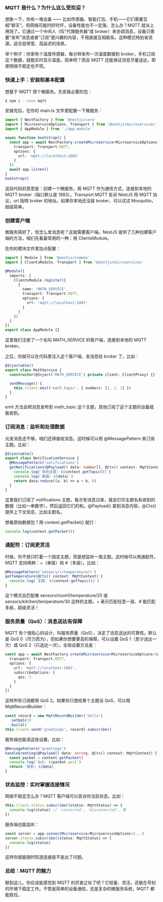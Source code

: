 ### MQTT 是什么？为什么这么受欢迎？

想象一下，你有一堆设备 —— 比如传感器、智能灯泡、手机——它们需要互相“聊天”。但网络可能时好时坏，设备性能也不一定强，怎么办？MQTT 就派上用场了。它通过一个中间人（叫“代理服务器”或 broker）来协调消息，设备只需要“发布”消息或者“订阅”感兴趣的内容，不用直接互相联系。这种模式特别省资源，适合低带宽、高延迟的场景。

举个例子：你家有个温度传感器，每分钟发布一次温度数据到 broker，手机订阅这个数据，就能实时显示温度。简单吧？而且 MQTT 还能保证消息尽量送达，即使网络不稳定也不慌。



### 快速上手：安装和基本配置

想基于 MQTT 搭个微服务。先安装必要的包：

```bash
$ npm i --save mqtt
```

安装完后，在你的 main.ts 文件里配置一下微服务：

```ts
import { NestFactory } from '@nestjs/core'
import { MicroserviceOptions, Transport } from '@nestjs/microservices'
import { AppModule } from './app.module'

async function bootstrap() {
  const app = await NestFactory.createMicroservice<MicroserviceOptions>(AppModule, {
    transport: Transport.MQTT,
    options: {
      url: 'mqtt://localhost:1883'
    }
  })
  await app.listen()
}
bootstrap()
```

这段代码的意思是：创建一个微服务，用 MQTT 作为通信方式，连接到本地的 MQTT broker（端口默认是 1883）。Transport.MQTT 告诉 NestJS 用 MQTT 协议，url 指明 broker 的地址。如果你本地还没装 broker，可以试试 Mosquitto，超级简单。



### 创建客户端

微服务搭好了，但怎么发消息呢？这就需要客户端。NestJS 提供了几种创建客户端的方法，咱们先看最常用的一种：用 ClientsModule。

在你的模块文件里加点配置：

```ts
import { Module } from '@nestjs/common'
import { ClientsModule, Transport } from '@nestjs/microservices'

@Module({
  imports: [
    ClientsModule.register([
      {
        name: 'MATH_SERVICE',
        transport: Transport.MQTT,
        options: {
          url: 'mqtt://localhost:1883'
        }
      }
    ])
  ]
})
export class AppModule {}
```

这里我们注册了一个名叫 MATH_SERVICE 的客户端，连接到本地的 MQTT broker。

之后，你就可以在代码里注入这个客户端，发消息给 broker 了。比如：

```ts
@Injectable()
export class MathService {
  constructor(@Inject('MATH_SERVICE') private client: ClientProxy) {}

  sendMessage() {
    this.client.emit('math_topic', { numbers: [1, 2, 3] })
  }
}
```

emit 方法会把消息发布到 math_topic 这个主题，其他订阅了这个主题的设备就能收到。



### 订阅消息：监听和处理数据

光发消息还不够，咱们还得接收消息。这时候可以用 @MessagePattern 来订阅主题。比如：

```ts
@Injectable()
export class NotificationService {
  @MessagePattern('notifications')
  getNotifications(@Payload() data: number[], @Ctx() context: MqttContext) {
    console.log(`收到主题: ${context.getTopic()}`)
    console.log(`数据: ${data}`)
    return data.reduce((a, b) => a + b, 0)
  }
}
```

这里我们订阅了 notifications 主题，每次有消息过来，就会打印主题名和收到的数据（比如一串数字），然后返回它们的和。@Payload() 拿到消息内容，@Ctx() 提供上下文信息，比如主题名。

想看原始数据包？用 context.getPacket() 就行：

```ts
console.log(context.getPacket())
```



### 通配符：订阅更灵活

时候，你不想只盯着一个固定主题，而是想监听一类主题。这时候可以用通配符。MQTT 支持两种：+（单层）和 #（多层）。比如：

```ts
@MessagePattern('sensors/+/temperature/+')
getTemperature(@Ctx() context: MqttContext) {
  console.log(`主题: ${context.getTopic()}`)
}
```

这个模式会匹配像 sensors/room1/temperature/25 或 sensors/kitchen/temperature/30 这样的主题。+ 表示匹配任意一层，# 能匹配多层，超级灵活！



### 服务质量（QoS）：消息送达有保障

MQTT 有个很贴心的设计，叫服务质量（QoS），决定了消息送达的可靠性。默认是 QoS 0（尽力而为），但如果你想要更高的保障，可以设置 QoS 1（至少送达一次）或 QoS 2（只送达一次）。全局设置方法是：

```ts
const app = await NestFactory.createMicroservice<MicroserviceOptions>(AppModule, {
  transport: Transport.MQTT,
  options: {
    url: 'mqtt://localhost:1883',
    subscribeOptions: {
      qos: 2
    }
  }
})
```

这样所有订阅都用 QoS 2。如果你只想给某个主题设 QoS，可以用 MqttRecordBuilder：

```ts
const record = new MqttRecordBuilder('hello')
  .setQoS(1)
  .build()
this.client.send('greetings', record).subscribe()
```

服务端也能读这些设置，比如：

```ts
@MessagePattern('greetings')
handleGreeting(@Payload() data: string, @Ctx() context: MqttContext) {
  const packet = context.getPacket()
  console.log(`QoS: ${packet.qos}`)
  return `收到: ${data}`
}
```



### 状态监控：实时掌握连接情况

网络不稳定怎么办？MQTT 客户端可以告诉你当前状态。比如：

```ts
this.client.status.subscribe((status: MqttStatus) => {
  console.log(status) // 'connected', 'disconnected', 等
})
```

服务端也能监听：

```ts
const server = app.connectMicroservice<MicroserviceOptions>(...)
server.status.subscribe((status: MqttStatus) => {
  console.log(status)
})
```

这样你就能随时知道连接是不是出了问题。



### 总结：MQTT 的魅力

聊到这儿，你应该能感觉到 MQTT 的厉害之处了吧？它轻量、灵活，还能在苛刻的环境下稳定工作。不管是简单的设备通信，还是复杂的微服务系统，MQTT 都能胜任。